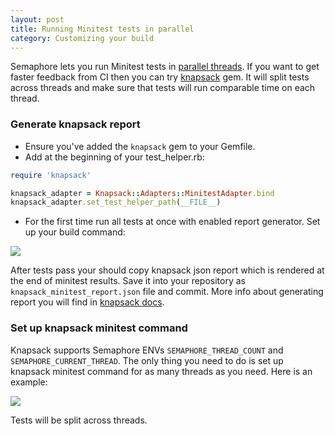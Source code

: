 ```yaml
---
layout: post
title: Running Minitest tests in parallel
category: Customizing your build
---
```


Semaphore lets you run Minitest tests in [parallel threads](https://semaphoreci.com/parallelism). If you want to get faster feedback from CI then you can try [knapsack](https://github.com/ArturT/knapsack) gem. It will split tests across threads and make sure that tests will run comparable time on each thread.

### Generate knapsack report

- Ensure you've added the `knapsack` gem to your Gemfile.
- Add at the beginning of your test_helper.rb:

```ruby
require 'knapsack'

knapsack_adapter = Knapsack::Adapters::MinitestAdapter.bind
knapsack_adapter.set_test_helper_path(__FILE__)
```

- For the first time run all tests at once with enabled report generator. Set up your build command:

<img src="/docs/assets/img/running-minitest-tests-in-threads/knapsack-generate-report.png" class="img-responsive">

After tests pass your should copy knapsack json report which is rendered at the end of minitest results. Save it into your repository as `knapsack_minitest_report.json` file and commit. More info about generating report you will find in [knapsack docs](https://github.com/ArturT/knapsack#usage).

### Set up knapsack minitest command

Knapsack supports Semaphore ENVs `SEMAPHORE_THREAD_COUNT` and `SEMAPHORE_CURRENT_THREAD`. The only thing you need to do is set up knapsack minitest command for as many threads as you need. Here is an example:

<img src="/docs/assets/img/running-minitest-tests-in-threads/knapsack-config-threads.png" class="img-responsive">

Tests will be split across threads.
